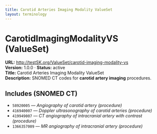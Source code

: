 ```yaml
---
title: Carotid Arteries Imaging Modality ValueSet
layout: terminology
---
```


# CarotidImagingModalityVS (ValueSet)

**URL:** http://testSK.org/ValueSet/carotid-imaging-modality-vs  
**Version:** 1.0.0 · **Status:** active  
**Title:** Carotid Arteries Imaging Modality ValueSet  
**Description:** SNOMED CT codes for **carotid artery imaging** procedures.

## Includes (SNOMED CT)
- `58920005` — *Angiography of carotid artery (procedure)*  
- `416940007` — *Doppler ultrasonography of carotid arteries (procedure)*  
- `419949007` — *CT angiography of intracranial artery with contrast (procedure)*  
- `1366357009` — *MR angiography of intracranial artery (procedure)*

